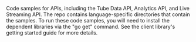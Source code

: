 Code samples for APIs, including the Tube Data API, Analytics API, and Live Streaming API. 
The repo contains language-specific directories that contain the samples.
To run these code samples, you will need to install the dependent libraries via the "go get" command. See the client library's getting started guide for more details.

